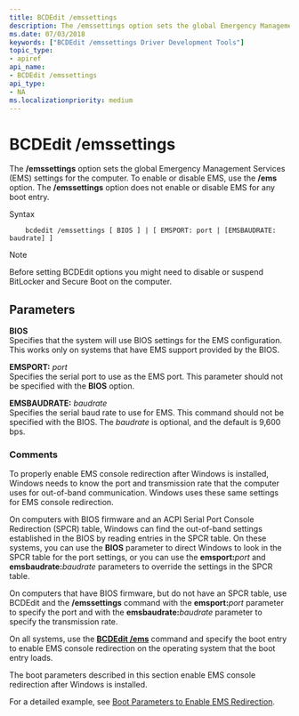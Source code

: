 ```yaml
---
title: BCDEdit /emssettings
description: The /emssettings option sets the global Emergency Management Services (EMS) settings for the computer. To enable or disable EMS, use the /ems option. The /emssettings option does not enable or disable EMS for any boot entry.
ms.date: 07/03/2018
keywords: ["BCDEdit /emssettings Driver Development Tools"]
topic_type:
- apiref
api_name:
- BCDEdit /emssettings
api_type:
- NA
ms.localizationpriority: medium
---
```


# BCDEdit /emssettings


The **/emssettings** option sets the global Emergency Management Services (EMS) settings for the computer. To enable or disable EMS, use the **/ems** option. The **/emssettings** option does not enable or disable EMS for any boot entry.

Syntax 

```
    bcdedit /emssettings [ BIOS ] | [ EMSPORT: port | [EMSBAUDRATE: baudrate] ] 
```

> [!NOTE]
> Before setting BCDEdit options you might need to disable or suspend BitLocker and Secure Boot on the computer.

## Parameters

**BIOS**   
Specifies that the system will use BIOS settings for the EMS configuration. This works only on systems that have EMS support provided by the BIOS.

**EMSPORT:** *port*   
Specifies the serial port to use as the EMS port. This parameter should not be specified with the **BIOS** option.

**EMSBAUDRATE:** *baudrate*   
Specifies the serial baud rate to use for EMS. This command should not be specified with the BIOS. The *baudrate* is optional, and the default is 9,600 bps.

### Comments

To properly enable EMS console redirection after Windows is installed, Windows needs to know the port and transmission rate that the computer uses for out-of-band communication. Windows uses these same settings for EMS console redirection.

On computers with BIOS firmware and an ACPI Serial Port Console Redirection (SPCR) table, Windows can find the out-of-band settings established in the BIOS by reading entries in the SPCR table. On these systems, you can use the **BIOS** parameter to direct Windows to look in the SPCR table for the port settings, or you can use the **emsport:**<em>port</em> and **emsbaudrate:**<em>baudrate</em> parameters to override the settings in the SPCR table.

On computers that have BIOS firmware, but do not have an SPCR table, use BCDEdit and the **/emssettings** command with the **emsport:**<em>port</em> parameter to specify the port and with the **emsbaudrate:**<em>baudrate</em> parameter to specify the transmission rate.

On all systems, use the [**BCDEdit /ems**](bcdedit--ems.md) command and specify the boot entry to enable EMS console redirection on the operating system that the boot entry loads.

The boot parameters described in this section enable EMS console redirection after Windows is installed. 

For a detailed example, see [Boot Parameters to Enable EMS Redirection](./boot-parameters-to-enable-ems-redirection.md).

 

